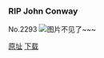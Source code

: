 ### RIP John Conway
No.2293
![图片不见了~~~](https://imgs.xkcd.com/comics/rip_john_conway.gif)

[原址](https://xkcd.com//2293) [下载](https://imgs.xkcd.com/comics/rip_john_conway.gif)

